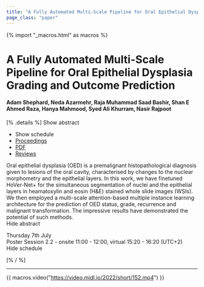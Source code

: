 ```yaml
---
title: "A Fully Automated Multi-Scale Pipeline for Oral Epithelial Dysplasia Grading and Outcome Prediction"
page_class: "paper"
---
```


{% import "_macros.html" as macros %}

# A Fully Automated Multi-Scale Pipeline for Oral Epithelial Dysplasia Grading and Outcome Prediction

#### Adam Shephard, Neda Azarmehr, Raja Muhammad Saad Bashir, Shan E Ahmed Raza, Hanya Mahmood, Syed Ali Khurram, Nasir Rajpoot

[% .details %]
<a class="toggle_visibility" data-selector=".abstract" data-level="3">Show abstract</a>
- <a class="toggle_visibility" data-selector=".schedule" data-level="3">Show schedule</a>
- <a href="">Proceedings</a>
- <a href="https://openreview.net/pdf?id=G4h5aDsi5zl">PDF</a>
- <a href="https://openreview.net/forum?id=G4h5aDsi5zl">Reviews</a>

<p>
    <span class="abstract">
        Oral epithelial dysplasia (OED) is a premalignant histopathological diagnosis given to lesions of the oral cavity, characterised by changes to the nuclear morphometry and the epithelial layers. In this work, we have finetuned HoVer-Net+ for the simultaneous segmentation of nuclei and the epithelial layers in heamatoxylin and eosin (H&E) stained whole slide images (WSIs). We then employed a multi-scale attention-based multiple instance learning architecture for the prediction of OED status, grade, recurrence and malignant transformation. The impressive results have demonstrated the potential of such methods.
        <br>
        <span class="actions"><a class="toggle_visibility" data-level="2">Hide abstract</a></span>
    </span>
</p>

<p>
    <span class="schedule">
        Thursday 7th July<br>Poster Session 2.2 - onsite 11:00 - 12:00, virtual 15:20 - 16:20 (UTC+2)
        <br>
        <span class="actions"><a class="toggle_visibility" data-level="2">Hide schedule</a></span>
    </span>
</p>

[% / %]


---
{{ macros.video("https://video.midl.io/2022/short/152.mp4") }}

